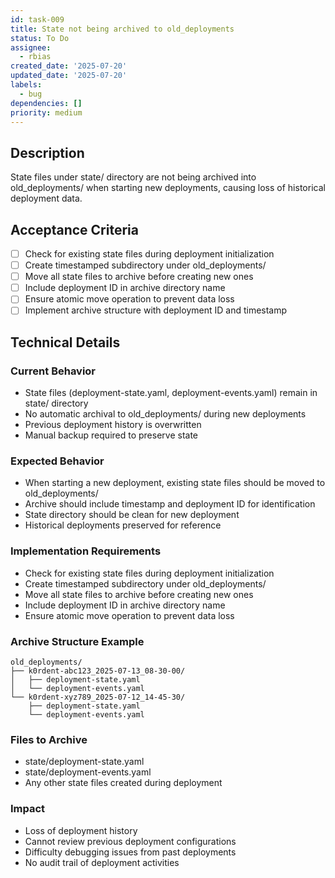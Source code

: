 ```yaml
---
id: task-009
title: State not being archived to old_deployments
status: To Do
assignee:
  - rbias
created_date: '2025-07-20'
updated_date: '2025-07-20'
labels:
  - bug
dependencies: []
priority: medium
---
```


## Description

State files under state/ directory are not being archived into old_deployments/ when starting new deployments, causing loss of historical deployment data.

## Acceptance Criteria

- [ ] Check for existing state files during deployment initialization
- [ ] Create timestamped subdirectory under old_deployments/
- [ ] Move all state files to archive before creating new ones
- [ ] Include deployment ID in archive directory name
- [ ] Ensure atomic move operation to prevent data loss
- [ ] Implement archive structure with deployment ID and timestamp

## Technical Details

### Current Behavior
- State files (deployment-state.yaml, deployment-events.yaml) remain in state/ directory
- No automatic archival to old_deployments/ during new deployments
- Previous deployment history is overwritten
- Manual backup required to preserve state

### Expected Behavior
- When starting a new deployment, existing state files should be moved to old_deployments/
- Archive should include timestamp and deployment ID for identification
- State directory should be clean for new deployment
- Historical deployments preserved for reference

### Implementation Requirements
- Check for existing state files during deployment initialization
- Create timestamped subdirectory under old_deployments/
- Move all state files to archive before creating new ones
- Include deployment ID in archive directory name
- Ensure atomic move operation to prevent data loss

### Archive Structure Example
```
old_deployments/
├── k0rdent-abc123_2025-07-13_08-30-00/
│   ├── deployment-state.yaml
│   └── deployment-events.yaml
└── k0rdent-xyz789_2025-07-12_14-45-30/
    ├── deployment-state.yaml
    └── deployment-events.yaml
```

### Files to Archive
- state/deployment-state.yaml
- state/deployment-events.yaml
- Any other state files created during deployment

### Impact
- Loss of deployment history
- Cannot review previous deployment configurations
- Difficulty debugging issues from past deployments
- No audit trail of deployment activities
